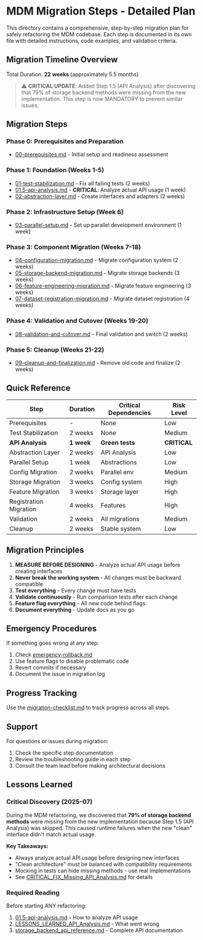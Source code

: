 # MDM Migration Steps - Detailed Plan

This directory contains a comprehensive, step-by-step migration plan for safely refactoring the MDM codebase. Each step is documented in its own file with detailed instructions, code examples, and validation criteria.

## Migration Timeline Overview

Total Duration: **22 weeks** (approximately 5.5 months)

> ⚠️ **CRITICAL UPDATE**: Added Step 1.5 (API Analysis) after discovering that 79% of storage backend methods were missing from the new implementation. This step is now MANDATORY to prevent similar issues.

## Migration Steps

### Phase 0: Prerequisites and Preparation
- [00-prerequisites.md](00-prerequisites.md) - Initial setup and readiness assessment

### Phase 1: Foundation (Weeks 1-5)
- [01-test-stabilization.md](01-test-stabilization.md) - Fix all failing tests (2 weeks)
- [01.5-api-analysis.md](01.5-api-analysis.md) - **CRITICAL**: Analyze actual API usage (1 week)
- [02-abstraction-layer.md](02-abstraction-layer.md) - Create interfaces and adapters (2 weeks)

### Phase 2: Infrastructure Setup (Week 6)
- [03-parallel-setup.md](03-parallel-setup.md) - Set up parallel development environment (1 week)

### Phase 3: Component Migration (Weeks 7-18)
- [04-configuration-migration.md](04-configuration-migration.md) - Migrate configuration system (2 weeks)
- [05-storage-backend-migration.md](05-storage-backend-migration.md) - Migrate storage backends (3 weeks)
- [06-feature-engineering-migration.md](06-feature-engineering-migration.md) - Migrate feature engineering (3 weeks)
- [07-dataset-registration-migration.md](07-dataset-registration-migration.md) - Migrate dataset registration (4 weeks)

### Phase 4: Validation and Cutover (Weeks 19-20)
- [08-validation-and-cutover.md](08-validation-and-cutover.md) - Final validation and switch (2 weeks)

### Phase 5: Cleanup (Weeks 21-22)
- [09-cleanup-and-finalization.md](09-cleanup-and-finalization.md) - Remove old code and finalize (2 weeks)

## Quick Reference

| Step | Duration | Critical Dependencies | Risk Level |
|------|----------|----------------------|------------|
| Prerequisites | - | None | Low |
| Test Stabilization | 2 weeks | None | Medium |
| **API Analysis** | **1 week** | **Green tests** | **CRITICAL** |
| Abstraction Layer | 2 weeks | API Analysis | Low |
| Parallel Setup | 1 week | Abstractions | Low |
| Config Migration | 2 weeks | Parallel env | Medium |
| Storage Migration | 3 weeks | Config system | High |
| Feature Migration | 3 weeks | Storage layer | High |
| Registration Migration | 4 weeks | Features | High |
| Validation | 2 weeks | All migrations | Medium |
| Cleanup | 2 weeks | Stable system | Low |

## Migration Principles

1. **MEASURE BEFORE DESIGNING** - Analyze actual API usage before creating interfaces
2. **Never break the working system** - All changes must be backward compatible
3. **Test everything** - Every change must have tests
4. **Validate continuously** - Run comparison tests after each change
5. **Feature flag everything** - All new code behind flags
6. **Document everything** - Update docs as you go

## Emergency Procedures

If something goes wrong at any step:
1. Check [emergency-rollback.md](emergency-rollback.md)
2. Use feature flags to disable problematic code
3. Revert commits if necessary
4. Document the issue in migration log

## Progress Tracking

Use the [migration-checklist.md](migration-checklist.md) to track progress across all steps.

## Support

For questions or issues during migration:
1. Check the specific step documentation
2. Review the troubleshooting guide in each step
3. Consult the team lead before making architectural decisions

## Lessons Learned

### Critical Discovery (2025-07)
During the MDM refactoring, we discovered that **79% of storage backend methods** were missing from the new implementation because Step 1.5 (API Analysis) was skipped. This caused runtime failures when the new "clean" interface didn't match actual usage.

**Key Takeaways:**
- Always analyze actual API usage before designing new interfaces
- "Clean architecture" must be balanced with compatibility requirements
- Mocking in tests can hide missing methods - use real implementations
- See [CRITICAL_FIX_Missing_API_Analysis.md](CRITICAL_FIX_Missing_API_Analysis.md) for details

### Required Reading
Before starting ANY refactoring:
1. [01.5-api-analysis.md](01.5-api-analysis.md) - How to analyze API usage
2. [LESSONS_LEARNED_API_Analysis.md](../LESSONS_LEARNED_API_Analysis.md) - What went wrong
3. [storage_backend_api_reference.md](../storage_backend_api_reference.md) - Complete API documentation